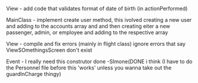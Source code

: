 View - add code that validates format of date of birth (in actionPerformed)

MainClass - implement create user method, this ivolved creating a new user and adding to the accounts array and and then creating eiter a new passenger, admin, or employee and adding to the respective array

View - compile and fix errors (mainly in flight class) ignore errors that say ViewSOmethingsScreen don't exist

Event - I really need this construtor done -SImone(DONE i think (I have to do the Personnel file before this 'works' unless you wanna take out the guardInCharge thingy) 
